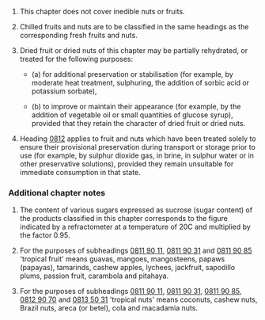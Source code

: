 1. This chapter does not cover inedible nuts or fruits.

2. Chilled fruits and nuts are to be classified in the same headings as the corresponding fresh fruits and nuts.

3. Dried fruit or dried nuts of this chapter may be partially rehydrated, or treated for the following purposes:

   - (a) for additional preservation or stabilisation (for example, by moderate heat treatment, sulphuring, the addition of sorbic acid or potassium sorbate),

   - (b) to improve or maintain their appearance (for example, by the addition of vegetable oil or small quantities of glucose syrup), provided that they retain the character of dried fruit or dried nuts.

4. Heading [0812](/headings/0812) applies to fruit and nuts which have been treated solely to ensure their provisional preservation during transport or storage prior to use (for example, by sulphur dioxide gas, in brine, in sulphur water or in other preservative solutions), provided they remain unsuitable for immediate consumption in that state. 


### Additional chapter notes

1. The content of various sugars expressed as sucrose (sugar content) of the products classified in this chapter corresponds to the figure indicated by a refractometer at a temperature of 20C and multiplied by the factor 0.95.

2. For the purposes of subheadings [0811 90 11](/commodities/0811901100), [0811 90 31](/commodities/0811903100) and [0811 90 85](/commodities/0811908500) 'tropical fruit' means guavas, mangoes, mangosteens, papaws (papayas), tamarinds, cashew apples, lychees, jackfruit, sapodillo plums, passion fruit, carambola and pitahaya.

3. For the purposes of subheadings [0811 90 11](/commodities/0811901100), [0811 90 31](/commodities/0811903100), [0811 90 85](/commodities/0811908500), [0812 90 70](/commodities/0812907000) and [0813 50 31](/subheadings/0813503100-80) 'tropical nuts' means coconuts, cashew nuts, Brazil nuts, areca (or betel), cola and macadamia nuts.
